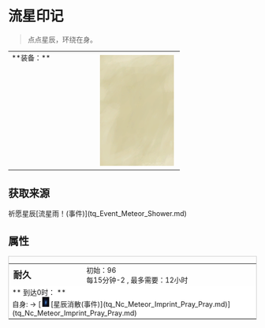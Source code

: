 # 流星印记  
> 点点星辰，环绕在身。  
  
<table class="table table-bordered" data-toggle="table"  data-show-header="false"><thead style="display:none"><tr ><th  style="width:50%;text-align:left;vertical-align:top;"  >title</th><th  style="width:50%;text-align:left;vertical-align:top;"  ></th></tr></thead><tr ><td  style="width:50%;text-align:left;vertical-align:top;"  >**装备：**</td><td  style="width:50%;text-align:left;vertical-align:top;"  ><div style="float:right; margin:5px"><div class="gamecard" style="width:150px; height:225px;"><a href="tq_Nc_Meteor_Imprint_Pray.md" style="color:black"><img class="bg" decoding="async" src="Sprite/BG_SandTop.png" href="a.md" style="max-width:150px;max-height:225px;"><img decoding="async" src="Sprite/tq/Event_Metror_Shower.jpg" class="cardimageNoBack" style="transform: translate(-50%, 0%) scale(0.4398826979472141);"><span style="font-size: 25px;">流星印记</span></a></div></div></td></tr></tbody></table>  
  
## 获取来源  
<div style="display:inline-block"><div class="gamedatalist" style="text-align:left;min-width:200px;min-height:0px;"><div style="display:inline-block"><div style="display:inline-block;vertical-align:middle;">祈愿星辰</div><div style="display:inline-block;vertical-align:middle;">[流星雨！(事件)](tq_Event_Meteor_Shower.md)</div></div></div></div>  
  
## 属性   
<div  style="border:1px solid #CCC;"><table style="margin-bottom:0px;"><tr><td style="width:30%;text-align:left; background-color:#FEFEFE;font-size:1.3em;font-weight:bold;">耐久</td><td style="font-size:1em;background-color:#FEFEFE">初始：96<br>每15分钟-2 , 最多需要：<font data-toggle="tooltip" data-placement="top" title="48TP">12小时</font></td></tr><tr style="background-color:#FFFFFF"><td colspan=2>** 到达0时： **<br>自身: → [<div style="width:20px;display:inline-block;text-align:center"><img decoding="async" src="Sprite/tq/Event_Metror_Shower.jpg" href="a.md" style="max-width:20px;max-height:20px;"></div>[星辰消散(事件)](tq_Nc_Meteor_Imprint_Pray_Pray.md)](tq_Nc_Meteor_Imprint_Pray_Pray.md)</td></tr></table></div>  


<script>document.title="流星印记 - 卡牌生存百科 Card Survival Wiki";</script>